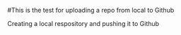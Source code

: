 #This is the test for uploading a repo from local to Github

Creating a local respository and pushing it to Github
